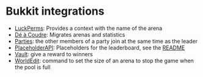 # Bukkit integrations

- [LuckPerms](https://github.com/lucko/LuckPerms): Provides a context with the name of the arena
- [Dé à Coudre](https://www.spigotmc.org/resources/d%C3%A9-%C3%A0-coudre.59231/): Migrates arenas and statistics
- [Parties](https://github.com/AlessioDP/Parties): the other members of a party join at the same time as the leader
- [PlaceholderAPI](https://github.com/PlaceholderAPI/PlaceholderAPI): Placeholders for the leaderboard, see the [README](../../README.md)
- [Vault](https://github.com/MilkBowl/VaultAPI): give a reward to winners
- [WorldEdit](https://github.com/EngineHub/WorldEdit): command to set the size of an arena to stop the game when the pool is full
